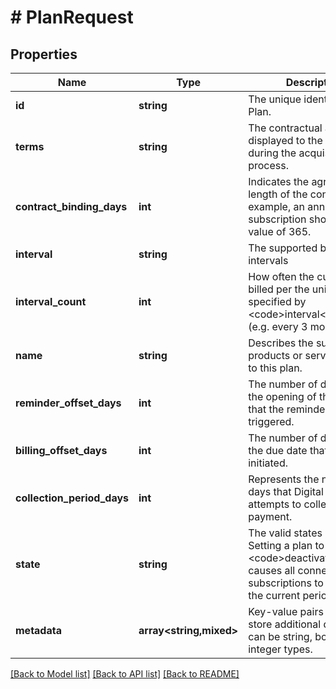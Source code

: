 # # PlanRequest

## Properties

Name | Type | Description | Notes
------------ | ------------- | ------------- | -------------
**id** | **string** | The unique identifier of a Plan. | [optional]
**terms** | **string** | The contractual agreement displayed to the customer during the acquisition process. |
**contract_binding_days** | **int** | Indicates the agreed upon length of the contract. For example, an annual subscription should have a value of 365. |
**interval** | **string** | The supported billing intervals |
**interval_count** | **int** | How often the customer is billed per the unit of time specified by &lt;code&gt;interval&lt;/code&gt; (e.g. every 3 months). |
**name** | **string** | Describes the subscription products or services added to this plan. | [optional]
**reminder_offset_days** | **int** | The number of days before the opening of the invoice that the reminder event is triggered. | [optional]
**billing_offset_days** | **int** | The number of days before the due date that billing is initiated. |
**collection_period_days** | **int** | Represents the number of days that Digital River attempts to collect payment. |
**state** | **string** | The valid states of a plan. Setting a plan to &lt;code&gt;deactivated&lt;/code&gt; causes all connected subscriptions to end with the current period. | [optional]
**metadata** | **array<string,mixed>** | Key-value pairs used to store additional data. Value can be string, boolean or integer types. | [optional]

[[Back to Model list]](../../README.md#models) [[Back to API list]](../../README.md#endpoints) [[Back to README]](../../README.md)
